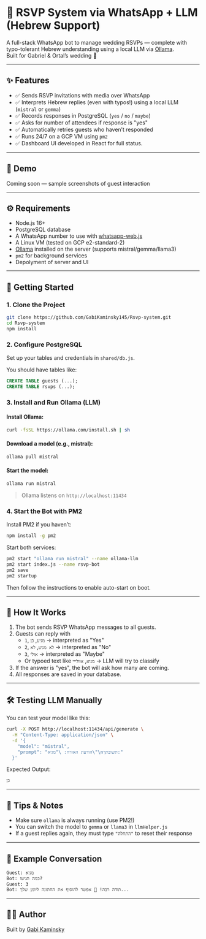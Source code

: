 # 💌 RSVP System via WhatsApp + LLM (Hebrew Support)

A full-stack WhatsApp bot to manage wedding RSVPs — complete with typo-tolerant Hebrew understanding using a local LLM via [Ollama](https://ollama.com).  
Built for Gabriel & Ortal’s wedding 🎉

---

## ✨ Features

- ✅ Sends RSVP invitations with media over WhatsApp  
- ✅ Interprets Hebrew replies (even with typos!) using a local LLM (`mistral` or `gemma`)  
- ✅ Records responses in PostgreSQL (`yes` / `no` / `maybe`)  
- ✅ Asks for number of attendees if response is "yes"  
- ✅ Automatically retries guests who haven’t responded  
- ✅ Runs 24/7 on a GCP VM using `pm2`
- ✅ Dashboard UI developed in React for full status.

---

## 📸 Demo

Coming soon — sample screenshots of guest interaction

---

## ⚙️ Requirements

- Node.js 16+
- PostgreSQL database
- A WhatsApp number to use with [whatsapp-web.js](https://github.com/pedroslopez/whatsapp-web.js)
- A Linux VM (tested on GCP e2-standard-2)
- [Ollama](https://ollama.com) installed on the server (supports mistral/gemma/llama3)
- `pm2` for background services
- Depolyment of server and UI

---

## 🚀 Getting Started

### 1. Clone the Project

```bash
git clone https://github.com/GabiKaminsky145/Rsvp-system.git
cd Rsvp-system
npm install
```

### 2. Configure PostgreSQL

Set up your tables and credentials in `shared/db.js`.

You should have tables like:

```sql
CREATE TABLE guests (...);
CREATE TABLE rsvps (...);
```

### 3. Install and Run Ollama (LLM)

#### Install Ollama:

```bash
curl -fsSL https://ollama.com/install.sh | sh
```

#### Download a model (e.g., mistral):

```bash
ollama pull mistral
```

#### Start the model:

```bash
ollama run mistral
```

> Ollama listens on `http://localhost:11434`

### 4. Start the Bot with PM2

Install PM2 if you haven’t:

```bash
npm install -g pm2
```

Start both services:

```bash
pm2 start "ollama run mistral" --name ollama-llm
pm2 start index.js --name rsvp-bot
pm2 save
pm2 startup
```

Then follow the instructions to enable auto-start on boot.

---

## 💬 How It Works

1. The bot sends RSVP WhatsApp messages to all guests.
2. Guests can reply with
   - `1`, `מגיע`, `כן` → interpreted as "Yes"
   - `2`, `לא מגיע`, `לא` → interpreted as "No"
   - `3`, `אולי` → interpreted as "Maybe"
   - Or typoed text like `מגיא`, `אוולייי` → LLM will try to classify
3. If the answer is "yes", the bot will ask how many are coming.
4. All responses are saved in your database.

---

## 🛠 Testing LLM Manually

You can test your model like this:

```bash
curl -X POST http://localhost:11434/api/generate \
  -H "Content-Type: application/json" \
  -d '{
    "model": "mistral",
    "prompt": "הודעת האורח: \"מגיא\"\nתשובתך:"
  }'
```

Expected Output:
```text
כן
```

---

## 🧠 Tips & Notes

- Make sure `ollama` is always running (use PM2!)
- You can switch the model to `gemma` or `llama3` in `llmHelper.js`
- If a guest replies again, they must type `"התחלה"` to reset their response

---

## 🧪 Example Conversation

```text
Guest: מגיא  
Bot: כמה תגיעו?  
Guest: 3  
Bot: תודה רבה! 📅 אפשר להוסיף את החתונה ליומן שלך...
```
---

## 🧑‍💻 Author

Built by [Gabi Kaminsky](https://github.com/GabiKaminsky145)

